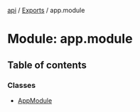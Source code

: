 [api](../README.md) / [Exports](../modules.md) / app.module

# Module: app.module

## Table of contents

### Classes

- [AppModule](../classes/app_module.AppModule.md)
